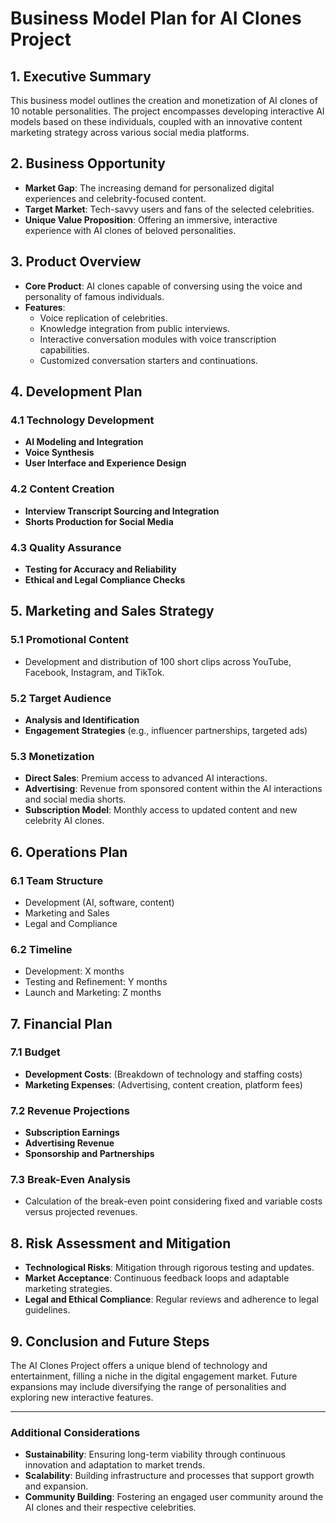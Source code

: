 # Business Model Plan for AI Clones Project

## 1. Executive Summary
This business model outlines the creation and monetization of AI clones of 10 notable personalities. The project encompasses developing interactive AI models based on these individuals, coupled with an innovative content marketing strategy across various social media platforms.

## 2. Business Opportunity
- **Market Gap**: The increasing demand for personalized digital experiences and celebrity-focused content.
- **Target Market**: Tech-savvy users and fans of the selected celebrities.
- **Unique Value Proposition**: Offering an immersive, interactive experience with AI clones of beloved personalities.

## 3. Product Overview
- **Core Product**: AI clones capable of conversing using the voice and personality of famous individuals.
- **Features**:
  - Voice replication of celebrities.
  - Knowledge integration from public interviews.
  - Interactive conversation modules with voice transcription capabilities.
  - Customized conversation starters and continuations.

## 4. Development Plan
### 4.1 Technology Development
- **AI Modeling and Integration**
- **Voice Synthesis**
- **User Interface and Experience Design**

### 4.2 Content Creation
- **Interview Transcript Sourcing and Integration**
- **Shorts Production for Social Media**

### 4.3 Quality Assurance
- **Testing for Accuracy and Reliability**
- **Ethical and Legal Compliance Checks**

## 5. Marketing and Sales Strategy
### 5.1 Promotional Content
- Development and distribution of 100 short clips across YouTube, Facebook, Instagram, and TikTok.

### 5.2 Target Audience
- **Analysis and Identification**
- **Engagement Strategies** (e.g., influencer partnerships, targeted ads)

### 5.3 Monetization
- **Direct Sales**: Premium access to advanced AI interactions.
- **Advertising**: Revenue from sponsored content within the AI interactions and social media shorts.
- **Subscription Model**: Monthly access to updated content and new celebrity AI clones.

## 6. Operations Plan
### 6.1 Team Structure
- Development (AI, software, content)
- Marketing and Sales
- Legal and Compliance

### 6.2 Timeline
- Development: X months
- Testing and Refinement: Y months
- Launch and Marketing: Z months

## 7. Financial Plan
### 7.1 Budget
- **Development Costs**: (Breakdown of technology and staffing costs)
- **Marketing Expenses**: (Advertising, content creation, platform fees)

### 7.2 Revenue Projections
- **Subscription Earnings**
- **Advertising Revenue**
- **Sponsorship and Partnerships**

### 7.3 Break-Even Analysis
- Calculation of the break-even point considering fixed and variable costs versus projected revenues.

## 8. Risk Assessment and Mitigation
- **Technological Risks**: Mitigation through rigorous testing and updates.
- **Market Acceptance**: Continuous feedback loops and adaptable marketing strategies.
- **Legal and Ethical Compliance**: Regular reviews and adherence to legal guidelines.

## 9. Conclusion and Future Steps
The AI Clones Project offers a unique blend of technology and entertainment, filling a niche in the digital engagement market. Future expansions may include diversifying the range of personalities and exploring new interactive features.

---

### Additional Considerations
- **Sustainability**: Ensuring long-term viability through continuous innovation and adaptation to market trends.
- **Scalability**: Building infrastructure and processes that support growth and expansion.
- **Community Building**: Fostering an engaged user community around the AI clones and their respective celebrities.
